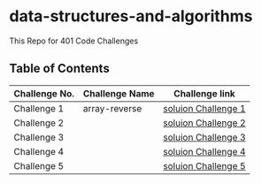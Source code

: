 # data-structures-and-algorithms
This Repo for 401 Code Challenges 

## Table of Contents

| Challenge No. | Challenge Name | Challenge link |
| --- | --- | --- |
|Challenge 1 |  array-reverse | [soluion Challenge 1](https://github.com/NiveenAlSmadi/data-structures-and-algorithms/blob/array-reverse/array_reverse/README.md) |
| Challenge 2|      |[soluion Challenge 2]() |
| Challenge 3|      |[soluion Challenge 3]()|
| Challenge 4|     |[soluion Challenge 4]()|
| Challenge 5|     |[soluion Challenge 5]()|
